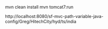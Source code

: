 mvn clean install
mvn tomcat7:run

http://localhost:8080/sf-mvc-path-variable-java-config/Greg/HitechCity/hyd/ts/india
